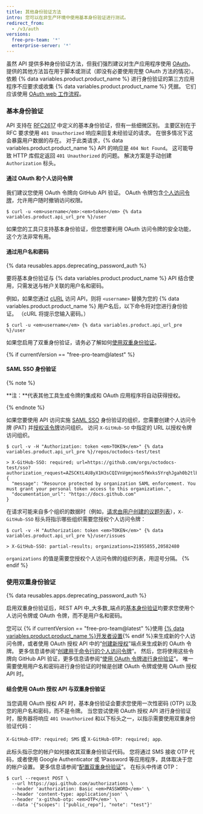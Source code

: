 ```yaml
---
title: 其他身份验证方法
intro: 您可以在非生产环境中使用基本身份验证进行测试。
redirect_from:
  - /v3/auth
versions:
  free-pro-team: '*'
  enterprise-server: '*'
---
```



虽然 API 提供多种身份验证方法，但我们强烈建议对生产应用程序使用 [OAuth](/apps/building-integrations/setting-up-and-registering-oauth-apps/)。 提供的其他方法旨在用于脚本或测试（即没有必要使用完整 OAuth 方法的情况）。 依赖
{% data variables.product.product_name %} 进行身份验证的第三方应用程序不应要求或收集 {% data variables.product.product_name %} 凭据。
它们应该使用 [OAuth web 工作流程](/apps/building-oauth-apps/authorizing-oauth-apps/)。

### 基本身份验证

API 支持在 [RFC2617](http://www.ietf.org/rfc/rfc2617.txt) 中定义的基本身份验证，但有一些细微区别。 主要区别在于 RFC 要求使用 `401 Unauthorized` 响应来回复未经验证的请求。 在很多情况下这会暴露用户数据的存在。 对于此类请求，{% data variables.product.product_name %} API 的响应是 `404 Not Found`。 这可能导致 HTTP 库假定返回 `401 Unauthorized` 的问题。 解决方案是手动创建 `Authorization` 标头。

#### 通过 OAuth 和个人访问令牌

我们建议您使用 OAuth 令牌向 GitHub API 验证。 OAuth 令牌包含[个人访问令牌][personal-access-tokens]，允许用户随时撤销访问权限。

```shell
$ curl -u <em>username</em>:<em>token</em> {% data variables.product.api_url_pre %}/user
```

如果您的工具只支持基本身份验证，但您想要利用 OAuth 访问令牌的安全功能，这个方法非常有用。

#### 通过用户名和密码

{% data reusables.apps.deprecating_password_auth %}

要将基本身份验证与 {% data variables.product.product_name %} API 结合使用，只需发送与帐户关联的用户名和密码。

例如，如果您通过 [cURL][curl] 访问 API，则将 `<username>` 替换为您的 {% data variables.product.product_name %} 用户名后，以下命令将对您进行身份验证。 （cURL 将提示您输入密码。）

```shell
$ curl -u <em>username</em> {% data variables.product.api_url_pre %}/user
```
如果您启用了双重身份验证，请务必了解如何[使用双重身份验证](/v3/auth/#working-with-two-factor-authentication)。

{% if currentVersion == "free-pro-team@latest" %}
#### SAML SSO 身份验证

{% note %}

**注：**代表其他工具生成令牌的集成和 OAuth 应用程序将自动获得授权。

{% endnote %}

如果您要使用 API 访问实施 [SAML SSO][saml-sso] 身份验证的组织，您需要创建个人访问令牌 (PAT) 并[授权该令牌][allowlist]访问组织。 访问 `X-GitHub-SO` 中指定的 URL 以授权令牌访问组织。

```shell
$ curl -v -H "Authorization: token <em>TOKEN</em>" {% data variables.product.api_url_pre %}/repos/octodocs-test/test

> X-GitHub-SSO: required; url=https://github.com/orgs/octodocs-test/sso?authorization_request=AZSCKtL4U8yX1H3sCQIVnVgmjmon5fWxks5YrqhJgah0b2tlbl9pZM4EuMz4
{
  "message": "Resource protected by organization SAML enforcement. You must grant your personal token access to this organization.",
  "documentation_url": "https://docs.github.com"
}
```

在请求可能来自多个组织的数据时（例如，[请求由用户创建的议题列表][user-issues]），`X-GitHub-SSO` 标头将指示哪些组织需要您授权个人访问令牌：

```shell
$ curl -v -H "Authorization: token <em>TOKEN</em>" {% data variables.product.api_url_pre %}/user/issues

> X-GitHub-SSO: partial-results; organizations=21955855,20582480
```

`organizations` 的值是需要您授权个人访问令牌的组织列表，用逗号分隔。
{% endif %}

### 使用双重身份验证

{% data reusables.apps.deprecating_password_auth %}

启用双重身份验证后，REST API 中_大多数_端点的[基本身份验证](#basic-authentication)均要求您使用个人访问令牌或 OAuth 令牌，而不是用户名和密码。

您可以 {% if currentVersion == "free-pro-team@latest" %}使用 [{% data variables.product.product_name %}开发者设置](https://github.com/settings/tokens/new){% endif %}来生成新的个人访问令牌，或者使用 OAuth 授权 API 中的“[创建新授权][create-access]”端点来生成新的 OAuth 令牌。 更多信息请参阅“[创建用于命令行的个人访问令牌](/github/authenticating-to-github/creating-a-personal-access-token-for-the-command-line)”。 然后，您将使用这些令牌向 GitHub API 验证，更多信息请参阅“[使用 OAuth 令牌进行身份验证][oauth-auth]”。 唯一需要使用用户名和密码进行身份验证的时候是创建 OAuth 令牌或使用 OAuth 授权 API 时。

#### 结合使用 OAuth 授权 API 与双重身份验证

当您调用 OAuth 授权 API 时，基本身份验证会要求您使用一次性密码 (OTP) 以及您的用户名和密码，而不是令牌。 当您尝试使用 OAuth 授权 API 进行身份验证时，服务器将响应 `401 Unauthorized` 和以下标头之一，以指示需要使用双重身份验证代码：

`X-GitHub-OTP: required; SMS` 或 `X-GitHub-OTP: required; app`.

此标头指示您的帐户如何接收其双重身份验证代码。 您将通过 SMS 接收 OTP 代码，或者使用 Google Authenticator 或 1Password 等应用程序，具体取决于您的帐户设置。 更多信息请参阅“[配置双重身份验证](/articles/configuring-two-factor-authentication)”。 在标头中传递 OTP：

```shell
$ curl --request POST \
  --url https://api.github.com/authorizations \
  --header 'authorization: Basic <em>PASSWORD</em>' \
  --header 'content-type: application/json' \
  --header 'x-github-otp: <em>OTP</em>' \
  --data '{"scopes": ["public_repo"], "note": "test"}'
```

[create-access]: /v3/oauth_authorizations/#create-a-new-authorization
[curl]: http://curl.haxx.se/
[oauth-auth]: /v3/#authentication
[personal-access-tokens]: /articles/creating-a-personal-access-token-for-the-command-line
[saml-sso]: /articles/about-identity-and-access-management-with-saml-single-sign-on
[allowlist]: /github/authenticating-to-github/authorizing-a-personal-access-token-for-use-with-saml-single-sign-on
[user-issues]: /v3/issues/#list-issues-assigned-to-the-authenticated-user
